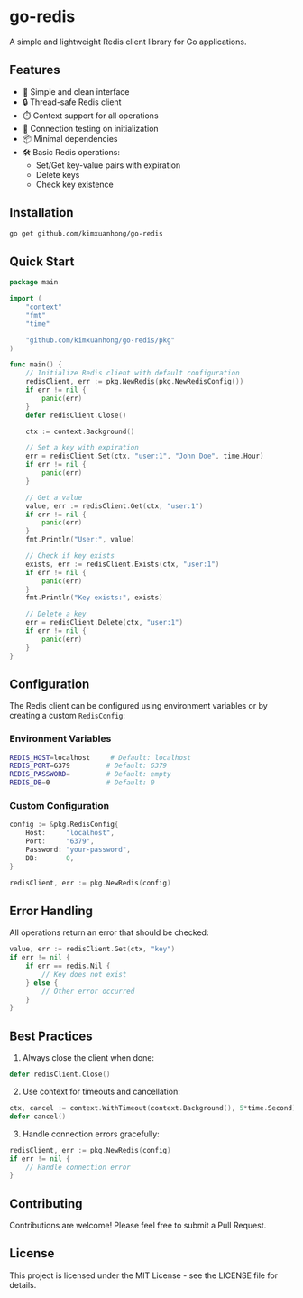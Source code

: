 # go-redis

A simple and lightweight Redis client library for Go applications.

## Features

- 🚀 Simple and clean interface
- 🔒 Thread-safe Redis client
- ⏱️ Context support for all operations
- 🔄 Connection testing on initialization
- 📦 Minimal dependencies
- 🛠️ Basic Redis operations:
  - Set/Get key-value pairs with expiration
  - Delete keys
  - Check key existence

## Installation

```bash
go get github.com/kimxuanhong/go-redis
```

## Quick Start

```go
package main

import (
	"context"
	"fmt"
	"time"

	"github.com/kimxuanhong/go-redis/pkg"
)

func main() {
	// Initialize Redis client with default configuration
	redisClient, err := pkg.NewRedis(pkg.NewRedisConfig())
	if err != nil {
		panic(err)
	}
	defer redisClient.Close()

	ctx := context.Background()

	// Set a key with expiration
	err = redisClient.Set(ctx, "user:1", "John Doe", time.Hour)
	if err != nil {
		panic(err)
	}

	// Get a value
	value, err := redisClient.Get(ctx, "user:1")
	if err != nil {
		panic(err)
	}
	fmt.Println("User:", value)

	// Check if key exists
	exists, err := redisClient.Exists(ctx, "user:1")
	if err != nil {
		panic(err)
	}
	fmt.Println("Key exists:", exists)

	// Delete a key
	err = redisClient.Delete(ctx, "user:1")
	if err != nil {
		panic(err)
	}
}
```

## Configuration

The Redis client can be configured using environment variables or by creating a custom `RedisConfig`:

### Environment Variables

```bash
REDIS_HOST=localhost     # Default: localhost
REDIS_PORT=6379         # Default: 6379
REDIS_PASSWORD=         # Default: empty
REDIS_DB=0              # Default: 0
```

### Custom Configuration

```go
config := &pkg.RedisConfig{
    Host:     "localhost",
    Port:     "6379",
    Password: "your-password",
    DB:       0,
}

redisClient, err := pkg.NewRedis(config)
```

## Error Handling

All operations return an error that should be checked:

```go
value, err := redisClient.Get(ctx, "key")
if err != nil {
    if err == redis.Nil {
        // Key does not exist
    } else {
        // Other error occurred
    }
}
```

## Best Practices

1. Always close the client when done:
```go
defer redisClient.Close()
```

2. Use context for timeouts and cancellation:
```go
ctx, cancel := context.WithTimeout(context.Background(), 5*time.Second)
defer cancel()
```

3. Handle connection errors gracefully:
```go
redisClient, err := pkg.NewRedis(config)
if err != nil {
    // Handle connection error
}
```

## Contributing

Contributions are welcome! Please feel free to submit a Pull Request.

## License

This project is licensed under the MIT License - see the LICENSE file for details. 